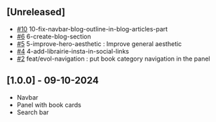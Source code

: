 ## [Unreleased]

- [#10] 10-fix-navbar-blog-outline-in-blog-articles-part
- [#6] 6-create-blog-section 
- [#5] 5-improve-hero-aesthetic : Improve general aesthetic
- [#4] 4-add-librairie-insta-in-social-links 
- [#2] feat/evol-navigation : put book category navigation in the panel

## [1.0.0] - 09-10-2024

- Navbar
- Panel with book cards
- Search bar


[#2]: https://github.com/willfynch/lalibrairiedesautoedites/issues/2
[#4]: https://github.com/willfynch/lalibrairiedesautoedites/issues/4
[#5]: https://github.com/willfynch/lalibrairiedesautoedites/issues/5
[#6]: https://github.com/willfynch/lalibrairiedesautoedites/issues/6
[#10]: https://github.com/willfynch/lalibrairiedesautoedites/issues/10
